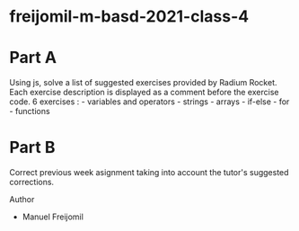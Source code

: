 # freijomil-m-basd-2021-class-4

# Part A
Using js, solve a list of suggested exercises provided by Radium Rocket. Each exercise description is displayed as a comment before the exercise code.
6 exercises :
    - variables and operators
    - strings
    - arrays
    - if-else
    - for
    - functions
# Part B
Correct previous week asignment taking into account the tutor's suggested corrections.


Author 

- Manuel Freijomil

